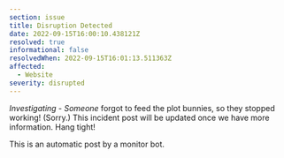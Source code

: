 ```yaml
---
section: issue
title: Disruption Detected
date: 2022-09-15T16:00:10.438121Z
resolved: true
informational: false
resolvedWhen: 2022-09-15T16:01:13.511363Z
affected:
  - Website
severity: disrupted
---
```

*Investigating* - _Someone_ forgot to feed the plot bunnies, so they stopped working! (Sorry.) This incident post will be updated once we have more information. Hang tight!

This is an automatic post by a monitor bot.
        
